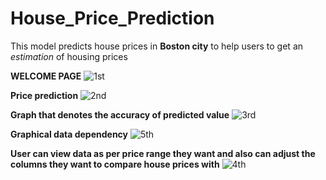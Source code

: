 # House_Price_Prediction
This model predicts house prices in **Boston city** to help users to get an *estimation* of housing prices

**WELCOME PAGE**
![1st](https://user-images.githubusercontent.com/37214962/71351382-859b6880-2599-11ea-96c8-af512fd262a7.png)


**Price prediction**
![2nd](https://user-images.githubusercontent.com/37214962/71351393-91872a80-2599-11ea-8f7f-b2c7a2032354.png)


**Graph that denotes the accuracy of predicted value**
![3rd](https://user-images.githubusercontent.com/37214962/71351469-c2675f80-2599-11ea-94a1-47a8b78e98b6.png)


**Graphical data dependency**
![5th](https://user-images.githubusercontent.com/37214962/71351485-ca270400-2599-11ea-858e-5b6663f0aae2.png)


**User can view data as per price range they want and also can adjust the columns they want to compare house prices with**
![4th](https://user-images.githubusercontent.com/37214962/71351491-ceebb800-2599-11ea-9854-c614232d901c.png)

